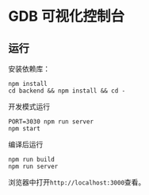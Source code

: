 # GDB 可视化控制台

## 运行

安装依赖库：

```
npm install
cd backend && npm install && cd -
```

开发模式运行

```
PORT=3030 npm run server
npm start
```

编译后运行

```
npm run build
npm run server
```

浏览器中打开`http://localhost:3000`查看。

